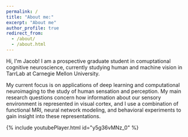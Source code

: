 ```yaml
---
permalink: /
title: "About me:"
excerpt: "About me"
author_profile: true
redirect_from:
  - /about/
  - /about.html
---
```


Hi, I'm Jacob! I am a prospective graduate student in comuptational cognitive neuroscience, currently studying human and machine vision in TarrLab at Carnegie Mellon University.

My current focus is on applications of deep learning and computational neuroimaging to the study of human sensation and perception. My main research questions concern how information about our sensory environment is represented in visual cortex, and I use a combination of functional MRI, neural network modeling, and behavioral experiments to gain insight into these representations.

{% include youtubePlayer.html id="y5g36vMNz_0" %}
